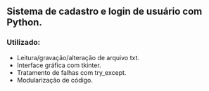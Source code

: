 ## Sistema de cadastro e login de usuário com Python.

### Utilizado:
- Leitura/gravação/alteração de arquivo txt.
- Interface gráfica com tkinter.
- Tratamento de falhas com try_except.
- Modularização de código.
